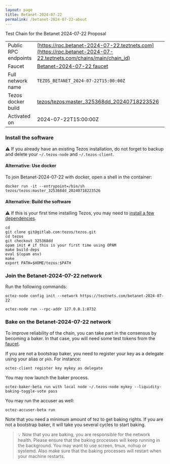 ```yaml
---
layout: page
title: Betanet-2024-07-22
permalink: /betanet-2024-07-22-about
---
```


Test Chain for the Betanet 2024-07-22 Proposal

| | |
|-------|---------------------|
| Public RPC endpoints | [https://rpc.betanet-2024-07-22.teztnets.com](https://rpc.betanet-2024-07-22.teztnets.com/chains/main/chain_id)<br/> |
| Faucet | [Betanet-2024-07-22 faucet](https://faucet.betanet-2024-07-22.teztnets.com) |
| Full network name | `TEZOS_BETANET_2024-07-22T15:00:00Z` |
| Tezos docker build | [tezos/tezos:master_325368dd_20240718223526](https://hub.docker.com/r/tezos/tezos/tags?page=1&ordering=last_updated&name=master_325368dd_20240718223526) |
| Activated on | 2024-07-22T15:00:00Z |





### Install the software

⚠️  If you already have an existing Tezos installation, do not forget to backup and delete your `~/.tezos-node` and `~/.tezos-client`.



#### Alternative: Use docker

To join Betanet-2024-07-22 with docker, open a shell in the container:

```
docker run -it --entrypoint=/bin/sh tezos/tezos:master_325368dd_20240718223526
```


#### Alternative: Build the software

⚠️  If this is your first time installing Tezos, you may need to [install a few dependencies](https://tezos.gitlab.io/introduction/howtoget.html#setting-up-the-development-environment-from-scratch).

```
cd
git clone git@gitlab.com:tezos/tezos.git
cd tezos
git checkout 325368dd
opam init # if this is your first time using OPAM
make build-deps
eval $(opam env)
make
export PATH=$HOME/tezos:$PATH
```

### Join the Betanet-2024-07-22 network

Run the following commands:

```
octez-node config init --network https://teztnets.com/betanet-2024-07-22

octez-node run --rpc-addr 127.0.0.1:8732
```






### Bake on the Betanet-2024-07-22 network

To improve reliability of the chain, you can take part in the consensus by becoming a baker. In that case, you will need some test tokens from the [faucet](https://faucet.betanet-2024-07-22.teztnets.com).

If you are not a bootstrap baker, you need to register your key as a delegate using your alias or `pkh`. For instance:
```bash=2
octez-client register key mykey as delegate
```



You may now launch the baker process.
```bash=3
octez-baker-beta run with local node ~/.tezos-node mykey --liquidity-baking-toggle-vote pass
```

You may run the accuser as well:
```bash=3
octez-accuser-beta run
```

Note that you need a minimum amount of tez to get baking rights. If you are not a bootstrap baker, it will take you several cycles to start baking.

> 💡 Now that you are baking, you are responsible for the network health. Please ensure that the baking processes will keep running in the background. You may want to use screen, tmux, nohup or systemd. Also make sure that the baking processes will restart when your machine restarts.


